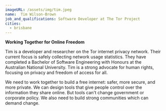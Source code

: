 ```yaml
---
imageURL: /assets/img/tim.jpeg
name:  Tim Wilson-Brown
job_and_qualifications: Software Developer at The Tor Project
cities:
  - brisbane
---
```


**Working Together for Online Freedom**


Tim is a developer and researcher on the Tor internet privacy network. Their current focus is safely collecting network usage statistics. They have completed a Bachelor of Software Engineering with Honours at the Australian National University. Tim is a strong advocate for human rights, focusing on privacy and freedom of access for all.

We need to work together to build a free internet: safer, more secure, and more private. We can design tools that give people control over the information they share online. But tools can't change government or corporate policy. We also need to build strong communities which can demand change.
